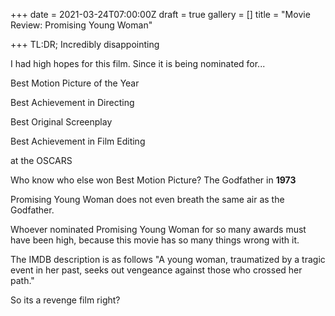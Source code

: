 +++
date = 2021-03-24T07:00:00Z
draft = true
gallery = []
title = "Movie Review: Promising Young Woman"

+++
TL:DR; Incredibly disappointing

I had high hopes for this film. Since it is being nominated for...

Best Motion Picture of the Year

Best Achievement in Directing

Best Original Screenplay

Best Achievement in Film Editing

at the OSCARS

Who know who else won Best Motion Picture? The Godfather in **1973**

Promising Young Woman does not even breath the same air as the Godfather.

Whoever nominated Promising Young Woman for so many awards must have been high, because this movie has so many things wrong with it.

The IMDB description is as follows "A young woman, traumatized by a tragic event in her past, seeks out vengeance against those who crossed her path."

So its a revenge film right?